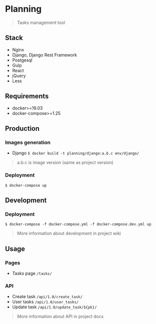 # Planning

> Tasks management tool


## Stack
- Nginx
- Django, Django Rest Framework
- Postgesql
- Gulp
- React
- jQuery
- Less


## Requirements
- docker>=19.03
- docker-compose>=1.25


## Production

### Images generation
- Django `$ docker build -t planning/django:a.b.c env/django/`
> a.b.c is image version (same as project version)

### Deployment
`$ docker-compose up`


## Development

### Deployment
`$ docker-compose -f docker-compose.yml -f docker-compose.dev.yml up`

> More information about development in project wiki  


## Usage

### Pages
- Tasks page `/tasks/`

### API
- Create task `/api/1.0/create_task/`
- User tasks `/api/1.0/user_tasks/`
- Update task `/api/1.0/update_task/${pk}/`

> More information about API in project docs
